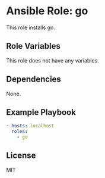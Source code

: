 # Ansible Role: go

This role installs go.

## Role Variables

This role does not have any variables.

## Dependencies

None.

## Example Playbook

```yaml
- hosts: localhost
  roles:
    - go
```

## License

MIT
